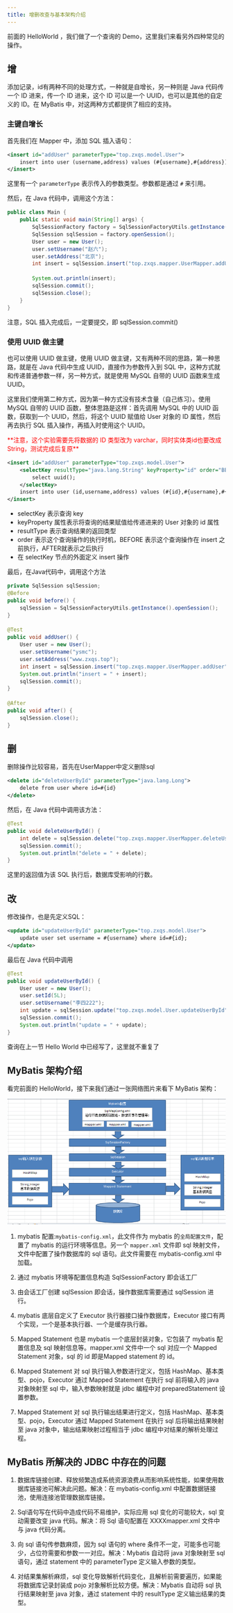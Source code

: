 ```yaml
---
title: 增删改查与基本架构介绍
---
```


前面的 HelloWorld ，我们做了一个查询的 Demo，这里我们来看另外四种常见的操作。

## 增

添加记录，id有两种不同的处理方式，一种就是自增长，另一种则是 Java 代码传一个 ID 进来，传一个 ID 进来，这个 ID 可以是一个 UUID，也可以是其他的自定义的 ID。在 MyBatis 中，对这两种方式都提供了相应的支持。

### 主键自增长
首先我们在 Mapper 中，添加 SQL 插入语句：
```xml
<insert id="addUser" parameterType="top.zxqs.model.User">
    insert into user (username,address) values (#{username},#{address});
</insert>
```

这里有一个 `parameterType` 表示传入的参数类型。参数都是通过 `#` 来引用。

然后，在 Java 代码中，调用这个方法：

```java
public class Main {
    public static void main(String[] args) {
        SqlSessionFactory factory = SqlSessionFactoryUtils.getInstance();
        SqlSession sqlSession = factory.openSession();
        User user = new User();
        user.setUsername("赵六");
        user.setAddress("北京");
        int insert = sqlSession.insert("top.zxqs.mapper.UserMapper.addUser", user);

        System.out.println(insert);
        sqlSession.commit();
        sqlSession.close();
    }
}
```

注意，SQL 插入完成后，一定要提交，即 sqlSession.commit()


### 使用 UUID 做主键

也可以使用 UUID 做主键，使用 UUID 做主键，又有两种不同的思路，第一种思路，就是在 Java 代码中生成 UUID，直接作为参数传入到 SQL 中，这种方式就和传递普通参数一样，另一种方式，就是使用 MySQL 自带的 UUID 函数来生成 UUID。

这里我们使用第二种方式，因为第一种方式没有技术含量（自己练习）。使用 MySQL 自带的 UUID 函数，整体思路是这样：首先调用 MySQL 中的 UUID 函数，获取到一个 UUID，然后，将这个 UUID 赋值给 User 对象的 ID 属性，然后再去执行 SQL 插入操作，再插入时使用这个 UUID。

<div style="color:red">**注意，这个实验需要先将数据的 ID 类型改为 varchar，同时实体类id也要改成String，测试完成后复原**</div>

```xml
<insert id="addUser" parameterType="top.zxqs.model.User">
    <selectKey resultType="java.lang.String" keyProperty="id" order="BEFORE">
        select uuid();
    </selectKey>
    insert into user (id,username,address) values (#{id},#{username},#{address});
</insert>
```

* selectKey 表示查询 key
* keyProperty 属性表示将查询的结果赋值给传递进来的 User 对象的 id 属性
* resultType 表示查询结果的返回类型
* order 表示这个查询操作的执行时机，BEFORE 表示这个查询操作在 insert 之前执行，AFTER就表示之后执行
* 在 selectKey 节点的外面定义 insert 操作

最后，在Java代码中，调用这个方法

```java
private SqlSession sqlSession;
@Before
public void before() {
    sqlSession = SqlSessionFactoryUtils.getInstance().openSession();
}

@Test
public void addUser() {
    User user = new User();
    user.setUsername("ysmc");
    user.setAddress("www.zxqs.top");
    int insert = sqlSession.insert("top.zxqs.mapper.UserMapper.addUser", user);
    System.out.println("insert = " + insert);
    sqlSession.commit();
}

@After
public void after() {
    sqlSession.close();
}
```

## 删

删除操作比较容易，首先在UserMapper中定义删除sql

```xml
<delete id="deleteUserById" parameterType="java.lang.Long">
    delete from user where id=#{id}
</delete>
```

然后，在 Java 代码中调用该方法：
```java
@Test
public void deleteUserById() {
    int delete = sqlSession.delete("top.zxqs.mapper.UserMapper.deleteUserById", 6L);
    sqlSession.commit();
    System.out.println("delete = " + delete);
}
```

这里的返回值为该 SQL 执行后，数据库受影响的行数。

## 改

修改操作，也是先定义SQL：
```xml
<update id="updateUserById" parameterType="top.zxqs.model.User">
    update user set username = #{username} where id=#{id};
</update>
```

最后在 Java 代码中调用

```java
@Test
public void updateUserById() {
    User user = new User();
    user.setId(5L);
    user.setUsername("李四222");
    int update = sqlSession.update("top.zxqs.model.User.updateUserById", user);
    sqlSession.commit();
    System.out.println("update = " + update);
}
```

查询在上一节 Hello World 中已经写了，这里就不重复了

## MyBatis 架构介绍

看完前面的 HelloWorld，接下来我们通过一张网络图片来看下 MyBatis 架构：

![架构图](/blogImg/ssm/mybatis-4-1.png)

1. mybatis 配置:`mybatis-config.xml`，此文件作为 mybatis 的`全局配置文件`，配置了 mybatis 的运行环境等信息。另一个 `mapper.xml` 文件即 sql 映射文件，文件中配置了操作数据库的 sql 语句。此文件需要在 mybatis-config.xml 中加载。
2. 通过 mybatis 环境等配置信息构造 SqlSessionFactory 即会话工厂
3. 由会话工厂创建 sqlSession 即会话，操作数据库需要通过 sqlSession 进行。
4. mybatis 底层自定义了 Executor 执行器接口操作数据库，Executor 接口有两个实现，一个是基本执行器、一个是缓存执行器。
5. Mapped Statement 也是 mybatis 一个底层封装对象，它包装了 mybatis 配置信息及 sql 映射信息等。mapper.xml 文件中一个 sql 对应一个 Mapped Statement 对象，sql 的 id 即是Mapped statement 的 id。
6. Mapped Statement 对 sql 执行输入参数进行定义，包括 HashMap、基本类型、pojo，Executor 通过 Mapped Statement 在执行 sql 前将输入的 java 对象映射至 sql 中，输入参数映射就是 jdbc 编程中对 preparedStatement 设置参数。

7. Mapped Statement 对 sql 执行输出结果进行定义，包括 HashMap、基本类型、pojo，Executor 通过 Mapped Statement 在执行 sql 后将输出结果映射至 java 对象中，输出结果映射过程相当于 jdbc 编程中对结果的解析处理过程。

## MyBatis 所解决的 JDBC 中存在的问题

1. 数据库链接创建、释放频繁造成系统资源浪费从而影响系统性能，如果使用数据库链接池可解决此问题。解决：在 mybatis-config.xml 中配置数据链接池，使用连接池管理数据库链接。

2. Sql语句写在代码中造成代码不易维护，实际应用 sql 变化的可能较大，sql 变动需要改变 java 代码。解决：将 Sql 语句配置在 XXXXmapper.xml 文件中与 java 代码分离。

3. 向 sql 语句传参数麻烦，因为 sql 语句的 where 条件不一定，可能多也可能少，占位符需要和参数一一对应。解决：Mybatis 自动将 java 对象映射至 sql 语句，通过 statement 中的 parameterType 定义输入参数的类型。

4. 对结果集解析麻烦，sql 变化导致解析代码变化，且解析前需要遍历，如果能将数据库记录封装成 pojo 对象解析比较方便。解决：Mybatis 自动将 sql 执行结果映射至 java 对象，通过 statement 中的 resultType 定义输出结果的类型。